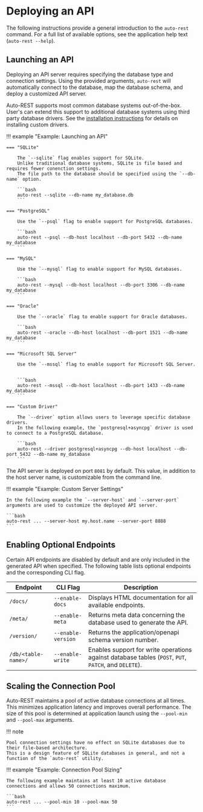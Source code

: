 # Deploying an API

The following instructions provide a general introduction to the `auto-rest` command.
For a full list of available options, see the application help text (`auto-rest --help`).

## Launching an API

Deploying an API server requires specifying the database type and connection settings.
Using the provided arguments, `auto-rest` will automatically connect to the database,
map the database schema, and deploy a customized API server.

Auto-REST supports most common database systems out-of-the-box.
User's can extend this support to additional database systems using third party database drivers.
See the [installation instructions](install.md) for details on installing custom drivers.

!!! example "Example: Launching an API"

    === "SQLite"
    
        The `--sqlite` flag enables support for SQLite.
        Unlike traditional database systems, SQLite is file based and requires fewer conenction settings.
        The file path to the database should be specified using the `--db-name` option.
    
        ```bash
        auto-rest --sqlite --db-name my_database.db
        ```
    
    === "PostgreSQL"
    
        Use the `--psql` flag to enable support for PostgreSQL databases.
    
        ```bash
        auto-rest --psql --db-host localhost --db-port 5432 --db-name my_database
        ```
    
    === "MySQL"
    
        Use the `--mysql` flag to enable support for MySQL databases.
    
        ```bash
        auto-rest --mysql --db-host localhost --db-port 3306 --db-name my_database
        ```
    
    === "Oracle"
    
        Use the `--oracle` flag to enable support for Oracle databases.
    
        ```bash
        auto-rest --oracle --db-host localhost --db-port 1521 --db-name my_database
        ```
    
    === "Microsoft SQL Server"
    
        Use the `--mssql` flag to enable support for Microsoft SQL Server.
        
    
        ```bash
        auto-rest --mssql --db-host localhost --db-port 1433 --db-name my_database
        ```

    === "Custom Driver"

        The `--driver` option allows users to leverage specific database drivers.
        In the following example, the `postgresql+asyncpg` driver is used to connect to a PostgreSQL database.

        ```bash
        auto-rest --driver postgresql+asyncpg --db-host localhost --db-port 5432 --db-name my_database
        ```

The API server is deployed on port `8081` by default.
This value, in addition to the host server name, is customizable from the command line.

!!! example "Example: Custom Server Settings"

    In the following example the `--server-host` and `--server-port` arguments are used to customize the deployed API server.

    ```bash
    auto-rest ... --server-host my.host.name --server-port 8888
    ```

## Enabling Optional Endpoints

Certain API endpoints are disabled by default and are only included in the generated API when specified.
The following table lists optional endpoints and the corresponding CLI flag.

| Endpoint            | CLI Flag           | Description                                                                                          |
|---------------------|--------------------|------------------------------------------------------------------------------------------------------|
| `/docs/`            | `--enable-docs`    | Displays HTML documentation for all available endpoints.                                             |
| `/meta/`            | `--enable-meta`    | Returns meta data concerning the database used to generate the API.                                  |
| `/version/`         | `--enable-version` | Returns the application/openapi schema version number.                                               |
| `/db/<table-name>/` | `--enable-write`   | Enables support for write operations against database tables (`POST`, `PUT`, `PATCH`, and `DELETE`). |

## Scaling the Connection Pool

Auto-REST maintains a pool of active database connections at all times.
This minimizes application latency and improves overall performance.
The size of this pool is determined at application launch using the `--pool-min` and `--pool-max` arguments.

!!! note

    Pool connection settings have no effect on SQLite databases due to their file-based architecture.
    This is a design feature of SQLite databases in general, and not a function of the `auto-rest` utility.

!!! example "Example: Connection Pool Sizing"

    The following example maintains at least 10 active database connections and allows 50 connections maximum.

    ```bash
    auto-rest ... --pool-min 10 --pool-max 50
    ```
